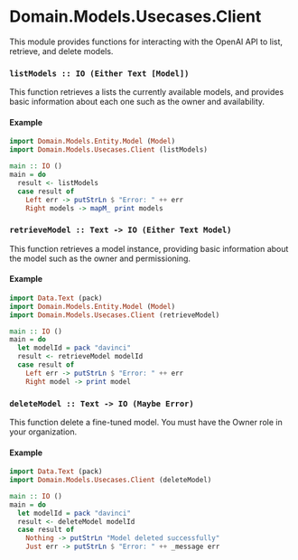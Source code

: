 # Domain.Models.Usecases.Client

This module provides functions for interacting with the OpenAI API to list, retrieve, and delete models.

### `listModels :: IO (Either Text [Model])`

This function retrieves a lists the currently available models, and provides basic information about each one such as the owner and availability.

#### Example

```haskell
import Domain.Models.Entity.Model (Model)
import Domain.Models.Usecases.Client (listModels)

main :: IO ()
main = do
  result <- listModels
  case result of
    Left err -> putStrLn $ "Error: " ++ err
    Right models -> mapM_ print models
```

### `retrieveModel :: Text -> IO (Either Text Model)`

This function retrieves a model instance, providing basic information about the model such as the owner and permissioning.

#### Example

```haskell
import Data.Text (pack)
import Domain.Models.Entity.Model (Model)
import Domain.Models.Usecases.Client (retrieveModel)

main :: IO ()
main = do
  let modelId = pack "davinci"
  result <- retrieveModel modelId
  case result of
    Left err -> putStrLn $ "Error: " ++ err
    Right model -> print model
```

### `deleteModel :: Text -> IO (Maybe Error)`

This function delete a fine-tuned model. You must have the Owner role in your organization.

#### Example

```haskell
import Data.Text (pack)
import Domain.Models.Usecases.Client (deleteModel)

main :: IO ()
main = do
  let modelId = pack "davinci"
  result <- deleteModel modelId
  case result of
    Nothing -> putStrLn "Model deleted successfully"
    Just err -> putStrLn $ "Error: " ++ _message err
```
